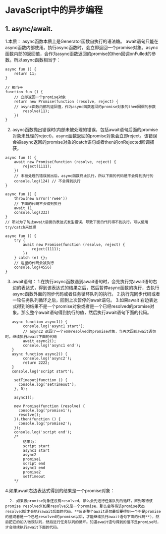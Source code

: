 JavaScript中的异步编程
==========

## 1. async/await.
1.本质：
async函数本质上是Generator函数自执行的语法糖。 await语句只能在async函数内部使用。执行async函数时，会立即返回一个promise对象。async函数内部的返回值，会作为async函数返回的promise的then回调onFulled的参数。所以async函数相当于：
```
async fun () {
	return 11;
}

// 相当于
function fun () {
	// 立即返回一个promise对象
	return new Promise(function (resolve, reject) {
	// async函数内部的返回值，作为async函数返回的promise对象的then回调的参数
		resolve(11);
	})
}

```
2. async函数抛出错误时(内部未被处理的错误，包括await语句后面的promise对象未处理的reject)，async函数返回的promise对象会立即reject。该错误会被async返回的promise对象的catch语句或者then的onRejected回调捕获。
```
async fun () {
	await new Promise(function (resolve, reject) {
		reject(1111);
	})
	// 未被处理的错误抛出后，async函数终止执行，所以下面的代码是不会得到执行的
	console.log(124) // 不会得到执行
}

async fun () {
	throw(new Error('rwee'))
	// 下面的代码不会得到执行
	await 11
	console.log(333)
}
// 所以为了防止await后面的表达式发生错误，导致下面的代码得不到执行，可以使用try/catch来处理

async fun () {
	try {
		await new Promise(function (resolve, reject) {
            reject(1111);
        })
	} catch (e) {};
	// 这里的代码会被执行
	console.log(4556)
}

```
3. await语句：
   1.在执行async函数遇到await语句时，会先执行完await语句右边的表达式，得到该表达式的结果之后，然后暂停async函数的执行，去执行async函数外面的同步代码或者任务循环队列的执行。
   2.执行完同步代码或者一轮任务队列循环之后，回到上次暂停的await语句。
   3.如果await 右边表达式得到的结果不是一个promise对象或者是一个已经resolved的promise对象。那么整个await语句得到执行的值，然后执行await语句下面的代码。
```
   async function async1() {
  		console.log('async1 start');
  		// async2 返回了一个已经resolved的promise对象，当再次回到await语句时，继续执行await下面的代码
  		await async2();
  		console.log('async1 end');
   }
   async function async2() {
  		console.log('async2');
  		return 2222;
   }
   console.log('script start');

    setTimeout(function () {
      console.log('setTimeout');
    }, 0);

    async1();

    new Promise(function (resolve) {
      console.log('promise1');
      resolve();
    }).then(function () {
      console.log('promise2');
    });
    console.log('script end');
    /*
    	结果为：
    	script start
    	async1 start
    	async2
    	promise1
    	script end
    	async1 end
    	promise2
    	setTimeout
    */
```
   4.如果await右边表达式得到的结果是一个promise对象：

      2. 如果该promise对象还没有resolved，那么会先进行任务队列的循环，直到等待该promise resolved(如果resolve又是一个promise，那么会等待该promise状态resolved后才会执行await后面的代码。**反正整个await语句最后要得到一个不是promise的值或者是一个已经resolved的promise以后，才能继续执行await语句下面的代码**)，然后把它的加入微观队列，然后进行任务队列的循环。知道await语句得到的值不是promise时，才会继续执行await下面的代码。

